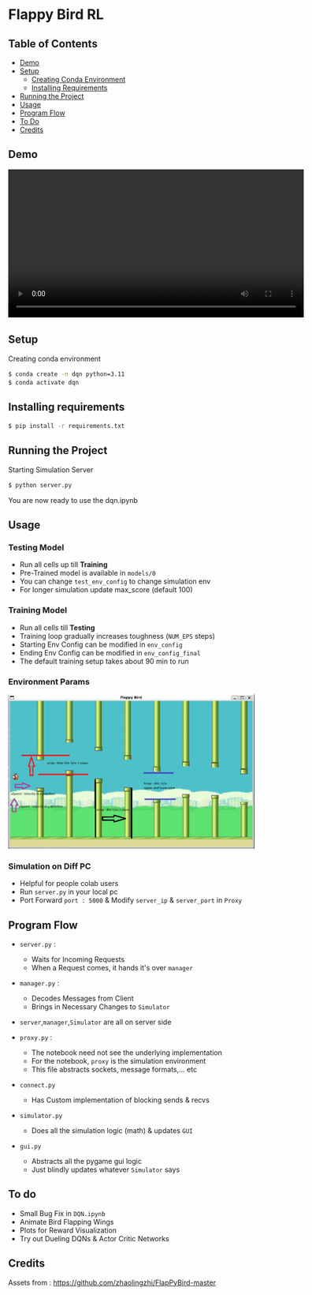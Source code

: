 # Flappy Bird RL

## Table of Contents
- [Demo](#demo)
- [Setup](#setup)
  - [Creating Conda Environment](#creating-conda-environment)
  - [Installing Requirements](#installing-requirements)
- [Running the Project](#running-the-project)
- [Usage](#usage)
- [Program Flow](#program-flow)
- [To Do](#to-do)
- [Credits](#credits)

## Demo
<video width="600" controls>
  <source src="./Simulator/demo.mov" type="video/mp4">
  Your browser does not support the video tag.
</video>

## Setup
Creating conda environment
```bash
$ conda create -n dqn python=3.11
$ conda activate dqn
```

## Installing requirements
```bash
$ pip install -r requirements.txt
```

## Running the Project
Starting Simulation Server
```bash
$ python server.py
```
You are now ready to use the dqn.ipynb

## Usage
### Testing Model
- Run all cells up till **Training**
- Pre-Trained model is available in `models/0`
- You can change `test_env_config` to change simulation env
- For longer simulation update max_score (default 100)

### Training Model
- Run all cells till **Testing**
- Training loop gradually increases toughness (`NUM_EPS` steps)
- Starting Env Config can be modified in `env_config`
- Ending Env Config can be modified in `env_config_final`
- The default training setup takes about 90 min to run

### Environment Params
<img src="./Simulator/env.png" alt="Environment Image" width="500"/>

### Simulation on Diff PC
- Helpful for people colab users
- Run `server.py` in your local pc
- Port Forward `port : 5000` & Modify `server_ip` & `server_port` in `Proxy`

## Program Flow
- `server.py` : 
  - Waits for Incoming Requests
  - When a Request comes, it hands it's over `manager`

- `manager.py` :
  - Decodes Messages from Client
  - Brings in Necessary Changes to `Simulator`

- `server`,`manager`,`Simulator` are all on server side

- `proxy.py` :
  - The notebook need not see the underlying implementation
  - For the notebook, `proxy` is the simulation environment
  - This file abstracts sockets, message formats,... etc

- `connect.py`
  - Has Custom implementation of blocking sends & recvs

- `simulator.py` 
  - Does all the simulation logic (math) & updates `GUI`

- `gui.py`
  - Abstracts all the pygame gui logic
  - Just blindly updates whatever `Simulator` says

## To do
- Small Bug Fix in `DQN.ipynb`
- Animate Bird Flapping Wings
- Plots for Reward Visualization
- Try out Dueling DQNs & Actor Critic Networks

## Credits
Assets from : https://github.com/zhaolingzhi/FlapPyBird-master